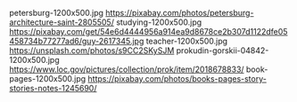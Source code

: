 petersburg-1200x500.jpg
	https://pixabay.com/photos/petersburg-architecture-saint-2805505/
studying-1200x500.jpg
	https://pixabay.com/get/54e6d4444956a914ea9d8678ce2b307d1122dfe05458734b77277ad6/guy-2617345.jpg
teacher-1200x500.jpg
	https://unsplash.com/photos/s9CC2SKySJM
prokudin-gorskii-04842-1200x500.jpg
	https://www.loc.gov/pictures/collection/prok/item/2018678833/
book-pages-1200x500.jpg
	https://pixabay.com/photos/books-pages-story-stories-notes-1245690/

